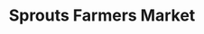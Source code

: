 ---
title: "Sprouts Farmers Market"
url: /overland-park/sprouts-farmers-market-nall-avenue/
shop: supermarket
---